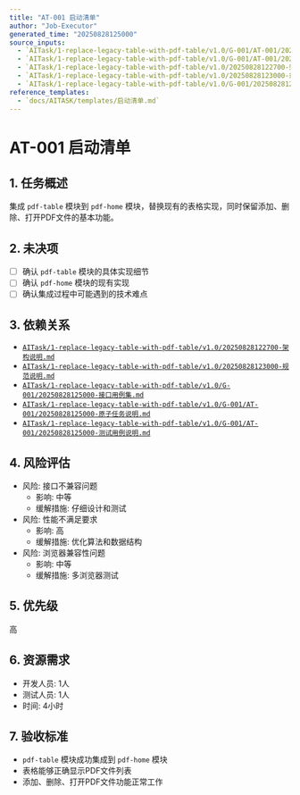 ```yaml
---
title: "AT-001 启动清单"
author: "Job-Executor"
generated_time: "20250828125000"
source_inputs:
  - `AITask/1-replace-legacy-table-with-pdf-table/v1.0/G-001/AT-001/20250828125000-原子任务说明.md`
  - `AITask/1-replace-legacy-table-with-pdf-table/v1.0/G-001/AT-001/20250828125000-测试用例说明.md`
  - `AITask/1-replace-legacy-table-with-pdf-table/v1.0/20250828122700-架构说明.md`
  - `AITask/1-replace-legacy-table-with-pdf-table/v1.0/20250828123000-规范说明.md`
  - `AITask/1-replace-legacy-table-with-pdf-table/v1.0/G-001/20250828125000-接口用例集.md`
reference_templates: 
  - `docs/AITASK/templates/启动清单.md`
---
```


# AT-001 启动清单

## 1. 任务概述
集成 `pdf-table` 模块到 `pdf-home` 模块，替换现有的表格实现，同时保留添加、删除、打开PDF文件的基本功能。

## 2. 未决项
- [ ] 确认 `pdf-table` 模块的具体实现细节
- [ ] 确认 `pdf-home` 模块的现有实现
- [ ] 确认集成过程中可能遇到的技术难点

## 3. 依赖关系
- [`AITask/1-replace-legacy-table-with-pdf-table/v1.0/20250828122700-架构说明.md`](AITask/1-replace-legacy-table-with-pdf-table/v1.0/20250828122700-架构说明.md:1)
- [`AITask/1-replace-legacy-table-with-pdf-table/v1.0/20250828123000-规范说明.md`](AITask/1-replace-legacy-table-with-pdf-table/v1.0/20250828123000-规范说明.md:1)
- [`AITask/1-replace-legacy-table-with-pdf-table/v1.0/G-001/20250828125000-接口用例集.md`](AITask/1-replace-legacy-table-with-pdf-table/v1.0/G-001/20250828125000-接口用例集.md:1)
- [`AITask/1-replace-legacy-table-with-pdf-table/v1.0/G-001/AT-001/20250828125000-原子任务说明.md`](AITask/1-replace-legacy-table-with-pdf-table/v1.0/G-001/AT-001/20250828125000-原子任务说明.md:1)
- [`AITask/1-replace-legacy-table-with-pdf-table/v1.0/G-001/AT-001/20250828125000-测试用例说明.md`](AITask/1-replace-legacy-table-with-pdf-table/v1.0/G-001/AT-001/20250828125000-测试用例说明.md:1)

## 4. 风险评估
- 风险: 接口不兼容问题
  - 影响: 中等
  - 缓解措施: 仔细设计和测试
- 风险: 性能不满足要求
  - 影响: 高
  - 缓解措施: 优化算法和数据结构
- 风险: 浏览器兼容性问题
  - 影响: 中等
  - 缓解措施: 多浏览器测试

## 5. 优先级
高

## 6. 资源需求
- 开发人员: 1人
- 测试人员: 1人
- 时间: 4小时

## 7. 验收标准
- `pdf-table` 模块成功集成到 `pdf-home` 模块
- 表格能够正确显示PDF文件列表
- 添加、删除、打开PDF文件功能正常工作